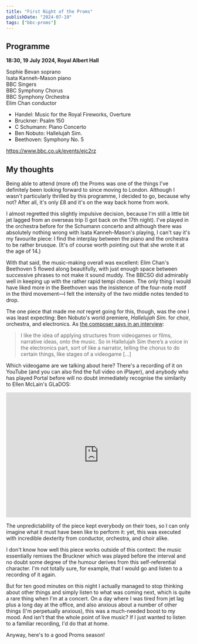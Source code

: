 ```yaml
---
title: "First Night of the Proms"
publishDate: "2024-07-19"
tags: ["bbc-proms"]
---
```


## Programme

**18:30, 19 July 2024, Royal Albert Hall**

Sophie Bevan soprano<br />
Isata Kanneh-Mason piano<br />
BBC Singers<br />
BBC Symphony Chorus<br />
BBC Symphony Orchestra<br />
Elim Chan conductor

- Handel: Music for the Royal Fireworks, Overture
- Bruckner: Psalm 150
- C Schumann: Piano Concerto
- Ben Nobuto: Hallelujah Sim.
- Beethoven: Symphony No. 5

https://www.bbc.co.uk/events/ejc2rz

## My thoughts

Being able to attend (more of) the Proms was one of the things I've definitely been looking forward to since moving to London.
Although I wasn't particularly thrilled by this programme, I decided to go, because why not?
After all, it's only £8 and it's on the way back home from work.

I almost regretted this slightly impulsive decision, because I'm still a little bit jet lagged from an overseas trip (I got back on the 17th night).
I've played in the orchestra before for the Schumann concerto and although there was absolutely nothing wrong with Isata Kanneh-Mason's playing, I can't say it's my favourite piece: I find the interplay between the piano and the orchestra to be rather brusque.
(It's of course worth pointing out that she wrote it at the age of 14.)

With that said, the music-making overall was excellent: Elim Chan's Beethoven 5 flowed along beautifully, with just enough space between successive phrases to not make it sound muddy.
The BBCSO did admirably well in keeping up with the rather rapid tempi chosen.
The only thing I would have liked more in the Beethoven was the insistence of the four-note motif in the third movement—I felt the intensity of the two middle notes tended to drop.

The one piece that made me _not_ regret going for this, though, was the one I was least expecting: Ben Nobuto's world premiere, *Hallelujah Sim.* for choir, orchestra, and electronics.
As [the composer says in an interview](https://www.classical-music.com/features/composers/ben-nobuto):

> I like the idea of applying structures from videogames or films, narrative ideas, onto the music. So in Hallelujah Sim there’s a voice in the electronics part, sort of like a narrator, telling the chorus to do certain things, like stages of a videogame [...]

Which videogame are we talking about here?
There's a recording of it on YouTube (and you can also find the full video on iPlayer), and anybody who has played Portal before will no doubt immediately recognise the similarity to Ellen McLain's GLaDOS:

<iframe width="100%" height="340" src="https://www.youtube.com/embed/xbI5p2cxmJA?si=IoSGK5YCl7wO4oRD" title="YouTube video player" frameborder="0" allow="accelerometer; autoplay; clipboard-write; encrypted-media; gyroscope; picture-in-picture; web-share" referrerpolicy="strict-origin-when-cross-origin" allowfullscreen></iframe>

The unpredictability of the piece kept everybody on their toes, so I can only imagine what it must have been like to perform it: yet, this was executed with incredible dexterity from conductor, orchestra, and choir alike.

I don't know how well this piece works outside of this context: the music essentially remixes the Bruckner which was played before the interval and no doubt some degree of the humour derives from this self-referential character.
I'm not totally sure, for example, that I would go and listen to a recording of it again.

But for ten good minutes on this night I actually managed to stop thinking about other things and simply listen to what was coming next, which is quite a rare thing when I'm at a concert.
On a day where I was tired from jet lag plus a long day at the office, and also anxious about a number of other things (I'm perpetually anxious), this was a much-needed boost to my mood.
And isn't that the whole point of live music?
If I just wanted to listen to a familiar recording, I'd do that at home.

Anyway, here's to a good Proms season!
